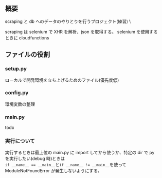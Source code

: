 ## 概要

scraping と db へのデータのやりとりを行うプロジェクト(練習) \

scraping は selenium で XHR を解析、json を取得する。
selenium を使用するときに cloudfunctions

## ファイルの役割

### setup.py

ローカルで開発環境を立ち上げるためのファイル(優先度低)

### config.py

環境変数の整理

### main.py

todo

### 実行について

実行するときは最上位の main.py に import してから使うか、特定の dir で py を実行したい(debug 時)ときは \
`if __name__ == __main__`と`if __name__ != __main__`を使って ModuleNotFoundError が発生しないようにする。
